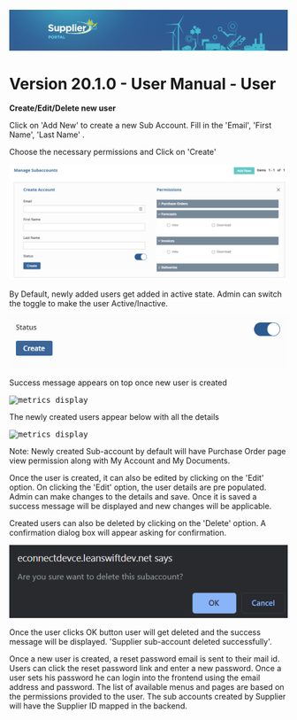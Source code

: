 ![Supplier portal banner](../../../../images/banner-supplier-portal.jpg)

# Version 20.1.0 - User Manual - User


**Create/Edit/Delete new user**

Click on &#39;Add New&#39; to create a new Sub Account. Fill in the &#39;Email&#39;, &#39;First Name&#39;, &#39;Last Name&#39; .

Choose the necessary permissions and Click on &#39;Create&#39;

<kbd>
<img alt="metrics display" src="../../images/usermanual/add-new-subaccount.png"> 
</kbd>

By Default, newly added users get added in active state. Admin can switch the toggle to make the user Active/Inactive.

<kbd>
<img alt="metrics display" src="../../images/usermanual/active-status.png"> 
</kbd>

Success message appears on top once new user is created

<kbd>
<img alt="metrics display" src="../../images/usermanual/subaccount-success-message.png.png"> 
</kbd>

The newly created users appear below with all the details

<kbd>
<img alt="metrics display" src="../../images/usermanual/new-subaccountg.png"> 
</kbd>

Note: Newly created Sub-account by default will have Purchase Order page view permission along with My Account and My Documents.

Once the user is created, it can also be edited by clicking on the &#39;Edit&#39; option. On clicking the &#39;Edit&#39; option, the user details are pre populated. Admin can make changes to the details and save. Once it is saved a success message will be displayed and new changes will be applicable.

Created users can also be deleted by clicking on the &#39;Delete&#39; option. A confirmation dialog box will appear asking for confirmation.

<kbd>
<img alt="metrics display" src="../../images/usermanual/delete-confirmation.png"> 
</kbd>

 Once the user clicks OK button user will get deleted and the success message will be displayed. &#39;Supplier sub-account deleted successfully&#39;.

Once a new user is created, a reset password email is sent to their mail id. Users can click the reset password link and enter a new password. Once a user sets his password he can login into the frontend using the email address and password. The list of available menus and pages are based on the permissions provided to the user. The sub accounts created by Supplier will have the Supplier ID mapped in the backend.

